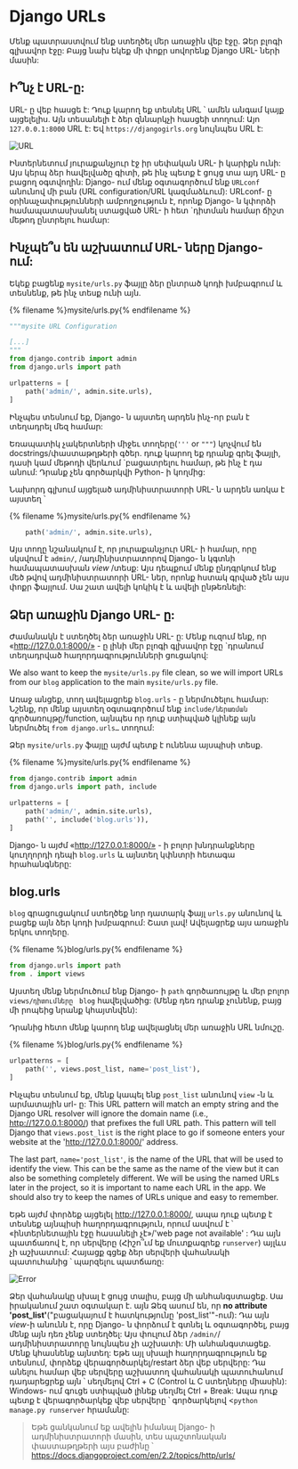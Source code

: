 # Django URLs

Մենք պատրաստվում ենք ստեղծել մեր առաջին վեբ էջը. Ձեր բլոգի գլխավոր էջը: Բայց նախ եկեք մի փոքր սովորենք Django URL- ների մասին:

## Ի՞նչ է URL-ը:

URL- ը վեբ հասցե է: Դուք կարող եք տեսնել URL ՝ ամեն անգամ կայք այցելելիս. Այն տեսանելի է ձեր զննարկչի հասցեի տողում: Այո `127.0.0.1:8000` URL է: Եվ `https://djangogirls.org` նույնպես URL է:

![URL](images/url.png)

Ինտերնետում յուրաքանչյուր էջ իր սեփական URL- ի կարիքն ունի: Այս կերպ ձեր հավելվածը գիտի, թե ինչ պետք է ցույց տա այդ URL- ը բացող օգտվողին: Django- ում մենք օգտագործում ենք `URLconf` անունով մի բան (URL configuration/URL կազմաձևում): URLconf- ը օրինաչափությունների ամբողջություն է, որոնք Django- ն կփորձի համապատասխանել ստացված URL- ի հետ `դիտման համար ճիշտ մեթոդ ընտրելու համար:

## Ինչպե՞ս են աշխատում URL- ները Django- ում:

Եկեք բացենք `mysite/urls.py` ֆայլը ձեր ընտրած կոդի խմբագրում և տեսնենք, թե ինչ տեսք ունի այն.

{% filename %}mysite/urls.py{% endfilename %}

```python
"""mysite URL Configuration

[...]
"""
from django.contrib import admin
from django.urls import path

urlpatterns = [
    path('admin/', admin.site.urls),
]
```

Ինչպես տեսնում եք, Django- ն այստեղ արդեն ինչ-որ բան է տեղադրել մեզ համար:

Եռապատիկ չակերտների միջեւ տողերը(`'''` or `"""`) կոչվում են docstrings/փաստաթղթերի գծեր. դուք կարող եք դրանք գրել ֆայլի, դասի կամ մեթոդի վերևում `բացատրելու համար, թե ինչ է դա անում: Դրանք չեն գործարկվի Python- ի կողմից:

Նախորդ գլխում այցելած ադմինիստրատորի URL- ն արդեն առկա է այստեղ ՝

{% filename %}mysite/urls.py{% endfilename %}

```python
    path('admin/', admin.site.urls),
```

Այս տողը նշանակում է, որ յուրաքանչյուր URL- ի համար, որը սկսվում է `admin/`, /ադմինիստրատորով Django- ն կգտնի համապատասխան *view* /տեսք: Այս դեպքում մենք ընդգրկում ենք մեծ թվով ադմինիստրատորի URL- ներ, որոնք հստակ գրված չեն այս փոքր ֆայլում. Սա շատ ավելի կոկիկ է և ավելի ընթեռնելի:

## Ձեր առաջին Django URL- ը:

Ժամանակն է ստեղծել ձեր առաջին URL- ը: Մենք ուզում ենք, որ «http://127.0.0.1:8000/» - ը լինի մեր բլոգի գլխավոր էջը `դրանում տեղադրված հաղորդագրությունների ցուցակով:

We also want to keep the `mysite/urls.py` file clean, so we will import URLs from our `blog` application to the main `mysite/urls.py` file.

Առաջ անցեք, տող ավելացրեք `blog.urls` - ը ներմուծելու համար: Նշենք, որ մենք այստեղ օգտագործում ենք `include/ներառման` գործառույթը/function, այնպես որ դուք ստիպված կլինեք այն ներմուծել `from django.urls…` տողում:

Ձեր `mysite/urls.py` ֆայլը այժմ պետք է ունենա այսպիսի տեսք.

{% filename %}mysite/urls.py{% endfilename %}

```python
from django.contrib import admin
from django.urls import path, include

urlpatterns = [
    path('admin/', admin.site.urls),
    path('', include('blog.urls')),
]
```

Django- ն այժմ «http://127.0.0.1:8000/» - ի բոլոր խնդրանքները կուղղորդի դեպի `blog.urls` և այնտեղ կփնտրի հետագա հրահանգները:

## blog.urls

`blog` գրացուցակում ստեղծեք նոր դատարկ ֆայլ `urls.py` անունով և բացեք այն ձեր կոդի խմբագրում: Շատ լավ! Ավելացրեք այս առաջին երկու տողերը.

{% filename %}blog/urls.py{% endfilename %}

```python
from django.urls import path
from . import views
```

Այստեղ մենք ներմուծում ենք Django- ի `path` գործառույթը և մեր բոլոր `views/դիտումները ` `blog` հավելվածից: (Մենք դեռ դրանք չունենք, բայց մի րոպեից նրանք կհայտնվեն):

Դրանից հետո մենք կարող ենք ավելացնել մեր առաջին URL նմուշը.

{% filename %}blog/urls.py{% endfilename %}

```python
urlpatterns = [
    path('', views.post_list, name='post_list'),
]
```

Ինչպես տեսնում եք, մենք կապել ենք `post_list` անունով `view` -ն և արմատային url- ը: This URL pattern will match an empty string and the Django URL resolver will ignore the domain name (i.e., http://127.0.0.1:8000/) that prefixes the full URL path. This pattern will tell Django that `views.post_list` is the right place to go if someone enters your website at the 'http://127.0.0.1:8000/' address.

The last part, `name='post_list'`, is the name of the URL that will be used to identify the view. This can be the same as the name of the view but it can also be something completely different. We will be using the named URLs later in the project, so it is important to name each URL in the app. We should also try to keep the names of URLs unique and easy to remember.

Եթե ​​այժմ փորձեք այցելել http://127.0.0.1:8000/, ապա դուք պետք է տեսնեք այնպիսի հաղորդագրություն, որում ասվում է ՝ «ինտերնետային էջը հասանելի չէ»/'web page not available' : Դա այն պատճառով է, որ սերվերը (Հիշո՞ւմ եք մուտքագրեք `runserver`) այլևս չի աշխատում: Հայացք գցեք ձեր սերվերի վահանակի պատուհանից ՝ պարզելու պատճառը:

![Error](images/error1.png)

Ձեր վահանակը սխալ է ցույց տալիս, բայց մի անհանգստացեք. Սա իրականում շատ օգտակար է. այն Ձեզ ասում են, որ **no attribute 'post_list'**("բացակայում է հատկությունը 'post_list'"-ում): Դա այն *view*-ի անունն է, որը Django- ն փորձում է գտնել և օգտագործել, բայց մենք այն դեռ չենք ստեղծել: Այս փուլում ձեր `/admin/`/ադմինիստրատորը նույնպես չի աշխատի: Մի անհանգստացեք. Մենք կհասնենք այնտեղ: Եթե ​​այլ սխալի հաղորդագրություն եք տեսնում, փորձեք վերագործարկել/restart ձեր վեբ սերվերը: Դա անելու համար վեբ սերվերը աշխատող վահանակի պատուհանում դադարեցրեք այն ՝ սեղմելով Ctrl + C (Control և C ստեղները միասին): Windows- ում գուցե ստիպված լինեք սեղմել Ctrl + Break: Ապա դուք պետք է վերագործարկեք վեբ սերվերը ՝ գործարկելով <`python manage.py runserver` հրամանը:

> Եթե ​​ցանկանում եք ավելին իմանալ Django- ի ադմինիստրատորի մասին, տես պաշտոնական փաստաթղթերի այս բաժինը ՝ https://docs.djangoproject.com/en/2.2/topics/http/urls/